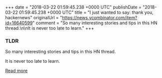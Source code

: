 +++
date = "2018-03-22 01:59:45.238 +0000 UTC"
publishDate = "2018-03-22 01:59:45.238 +0000 UTC"
title = "I just wanted to say: thank you, hackernews"
originalUrl = "https://news.ycombinator.com/item?id=16640599"
comment = "So many interesting stories and tips in this HN thread.\n\nIt is never too late to learn."
+++

### TLDR

So many interesting stories and tips in this HN thread.

It is never too late to learn.

[Read more](https://news.ycombinator.com/item?id=16640599)
